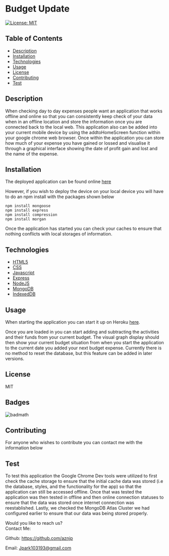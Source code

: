 # Budget Update

[![License: MIT](https://img.shields.io/badge/License-MIT-yellow.svg)](https://opensource.org/licenses/MIT)

## Table of Contents

* [Description](#Description)
* [Installation](#Installation)
* [Technologies](#Technologies)
* [Usage](#Usage)
* [License](#License)
* [Contributing](#Contributing)
* [Test](#Test)

## Description
When checking day to day expenses people want an application that works offline and online so that you can consistently keep check of your data when in an offline location and store the information once you are connected back to the local web. This application also can be added into your current mobile device by using the addtoHomeScreen function within your google chrome web browser. Once within the application you can store how much of your expense you have gained or lossed and visualise it through a graphical interface showing the date of profit gain and lost and the name of the expense.

## Installation
The deployed application can be found online [here](https://budget-update.herokuapp.com/)

However, if you wish to deploy the device on your local device you will have to do an npm install with the packages shown below

    npm install mongoose
    npm install express
    npm install compression
    npm install morgan

Once the application has started you can check your caches to ensure that nothing conflicts with local storages of information. 

     
## Technologies
* [HTML5](https://developer.mozilla.org/en-US/docs/Web/Guide/HTML/HTML5)
* [CSS](https://developer.mozilla.org/en-US/docs/Web/CSS)
* [Javascript](https://developer.mozilla.org/en-US/docs/Web/JavaScript)
* [Express](https://expressjs.com/)
* [NodeJS](https://nodejs.org/en/)
* [MongoDB](https://docs.mongodb.com/manual/)
* [IndexedDB](https://developer.mozilla.org/en-US/docs/Web/API/IndexedDB_API)


## Usage
When starting the application you can start it up on Heroku [here](https://budget-update.herokuapp.com/). 

Once you are loaded in you can start adding and subtracting the activities and their funds from your current budget. The visual graph display should then show your current budget situation from when you start the application to the current date you added your next budget expense. Currently there is no method to reset the database, but this feature can be added in later versions. 

## License
MIT  

## Badges
![badmath](https://img.shields.io/github/languages/top/nielsenjared/badmath)

## Contributing
For anyone who wishes to contribute you can contact me with the information below

## Test
To test this application the Google Chrome Dev tools were utilized to first check the cache storage to ensure that the initial cache data was stored (i.e the database, styles, and the functionality for the app) so that the application can still be accessed offline. Once that was tested the application was then tested in offline and then online connection statuses to ensure that the data was stored once internet connection was reestablished. Lastly, we checked the MongoDB Atlas Cluster we had configured earlier to ensure that our data was being stored properly.  


Would you like to reach us?
</br>
Contact Me:

Github: https://github.com/aznjp

Email: Jpark103193@gmail.com